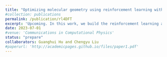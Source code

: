 ```yaml
---
title: "Optimizing molecular geometry using reinforcement learning with density functional theory"
#collection: publications
permalink: /publication/rl4DFT
excerpt: 'Upcoming. In this work, we build the reinforcement learning algorithm within the AFEABIC, aiming at finding the optimal geometrial structure based on the DFT calculation.'
date: 2023-07-01
#venue: 'Communications in Computational Physics'
status: "prepare"
collaborators: Guanghui Hu and Chengyu Liu
#paperurl: 'http://academicpages.github.io/files/paper1.pdf'
---
```



